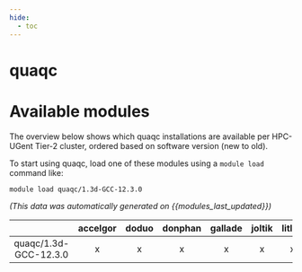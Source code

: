 ```yaml
---
hide:
  - toc
---
```


quaqc
=====

# Available modules


The overview below shows which quaqc installations are available per HPC-UGent Tier-2 cluster, ordered based on software version (new to old).

To start using quaqc, load one of these modules using a `module load` command like:

```shell
module load quaqc/1.3d-GCC-12.3.0
```

*(This data was automatically generated on {{modules_last_updated}})*

| |accelgor|doduo|donphan|gallade|joltik|litleo|shinx|
| :---: | :---: | :---: | :---: | :---: | :---: | :---: | :---: |
|quaqc/1.3d-GCC-12.3.0|x|x|x|x|x|x|x|
